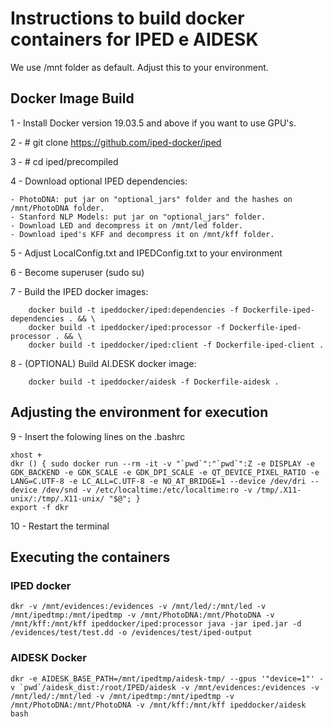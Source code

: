 # Instructions to build docker containers for IPED e AIDESK

We use /mnt folder as default. Adjust this to your environment. 


## Docker Image Build 


1 - Install Docker version 19.03.5 and above if you want to use GPU's.

2 - # git clone https://github.com/iped-docker/iped

3 - # cd iped/precompiled

4 - Download optional IPED dependencies:

    - PhotoDNA: put jar on "optional_jars" folder and the hashes on /mnt/PhotoDNA folder.
    - Stanford NLP Models: put jar on "optional_jars" folder.
    - Download LED and decompress it on /mnt/led folder.
    - Download iped's KFF and decompress it on /mnt/kff folder.

5 - Adjust LocalConfig.txt and IPEDConfig.txt to your environment 

6 - Become superuser (sudo su)

7 - Build the IPED docker images: 

        docker build -t ipeddocker/iped:dependencies -f Dockerfile-iped-dependencies . && \
        docker build -t ipeddocker/iped:processor -f Dockerfile-iped-processor . && \
        docker build -t ipeddocker/iped:client -f Dockerfile-iped-client .
                           
8 - (OPTIONAL) Build AI.DESK docker image: 

        docker build -t ipeddocker/aidesk -f Dockerfile-aidesk .

## Adjusting the environment for execution

9 - Insert the folowing lines on the .bashrc 

    xhost +
    dkr () { sudo docker run --rm -it -v "`pwd`":"`pwd`":Z -e DISPLAY -e GDK_BACKEND -e GDK_SCALE -e GDK_DPI_SCALE -e QT_DEVICE_PIXEL_RATIO -e LANG=C.UTF-8 -e LC_ALL=C.UTF-8 -e NO_AT_BRIDGE=1 --device /dev/dri --device /dev/snd -v /etc/localtime:/etc/localtime:ro -v /tmp/.X11-unix/:/tmp/.X11-unix/ "$@"; }
    export -f dkr

10 - Restart the terminal 

## Executing the containers

### IPED docker

    dkr -v /mnt/evidences:/evidences -v /mnt/led/:/mnt/led -v /mnt/ipedtmp:/mnt/ipedtmp -v /mnt/PhotoDNA:/mnt/PhotoDNA -v /mnt/kff:/mnt/kff ipeddocker/iped:processor java -jar iped.jar -d /evidences/test/test.dd -o /evidences/test/iped-output


### AIDESK Docker

    dkr -e AIDESK_BASE_PATH=/mnt/ipedtmp/aidesk-tmp/ --gpus '"device=1"' -v `pwd`/aidesk_dist:/root/IPED/aidesk -v /mnt/evidences:/evidences -v /mnt/led/:/mnt/led -v /mnt/ipedtmp:/mnt/ipedtmp -v /mnt/PhotoDNA:/mnt/PhotoDNA -v /mnt/kff:/mnt/kff ipeddocker/aidesk bash











